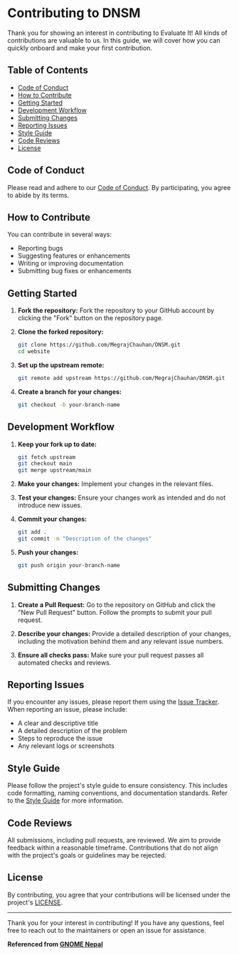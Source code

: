 # Contributing to DNSM

Thank you for showing an interest in contributing to Evaluate It! All kinds of contributions are valuable to us. In this guide, we will cover how you can quickly onboard and make your first contribution.

## Table of Contents

- [Code of Conduct](#code-of-conduct)
- [How to Contribute](#how-to-contribute)
- [Getting Started](#getting-started)
- [Development Workflow](#development-workflow)
- [Submitting Changes](#submitting-changes)
- [Reporting Issues](#reporting-issues)
- [Style Guide](#style-guide)
- [Code Reviews](#code-reviews)
- [License](#license)

## Code of Conduct

Please read and adhere to our [Code of Conduct](CODE_OF_CONDUCT.md). By participating, you agree to abide by its terms.

## How to Contribute

You can contribute in several ways:

- Reporting bugs
- Suggesting features or enhancements
- Writing or improving documentation
- Submitting bug fixes or enhancements

## Getting Started

1. **Fork the repository:**
   Fork the repository to your GitHub account by clicking the "Fork" button on the repository page.

2. **Clone the forked repository:**

   ```bash
   git clone https://github.com/MegrajChauhan/DNSM.git
   cd website
   ```

3. **Set up the upstream remote:**

   ```bash
   git remote add upstream https://github.com/MegrajChauhan/DNSM.git
   ```

4. **Create a branch for your changes:**
   ```bash
   git checkout -b your-branch-name
   ```

## Development Workflow

1. **Keep your fork up to date:**

   ```bash
   git fetch upstream
   git checkout main
   git merge upstream/main
   ```

2. **Make your changes:**
   Implement your changes in the relevant files.

3. **Test your changes:**
   Ensure your changes work as intended and do not introduce new issues.

4. **Commit your changes:**

   ```bash
   git add .
   git commit -m "Description of the changes"
   ```

5. **Push your changes:**
   ```bash
   git push origin your-branch-name
   ```

## Submitting Changes

1. **Create a Pull Request:**
   Go to the repository on GitHub and click the "New Pull Request" button. Follow the prompts to submit your pull request.

2. **Describe your changes:**
   Provide a detailed description of your changes, including the motivation behind them and any relevant issue numbers.

3. **Ensure all checks pass:**
   Make sure your pull request passes all automated checks and reviews.

## Reporting Issues

If you encounter any issues, please report them using the [Issue Tracker](https://github.com/MegrajChauhan/DNSM.git/issues). When reporting an issue, please include:

- A clear and descriptive title
- A detailed description of the problem
- Steps to reproduce the issue
- Any relevant logs or screenshots

## Style Guide

Please follow the project's style guide to ensure consistency. This includes code formatting, naming conventions, and documentation standards. Refer to the [Style Guide](STYLE_GUIDE.md) for more information.

## Code Reviews

All submissions, including pull requests, are reviewed. We aim to provide feedback within a reasonable timeframe. Contributions that do not align with the project's goals or guidelines may be rejected.

## License

By contributing, you agree that your contributions will be licensed under the project's [LICENSE](LICENSE).

---

Thank you for your interest in contributing! If you have any questions, feel free to reach out to the maintainers or open an issue for assistance.

**Referenced from [GNOME Nepal](https://github.com/GNOME-Nepal/website)**
